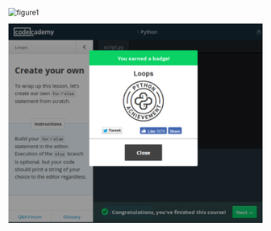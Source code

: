 ![figure1](home/eeb177-student/Desktop/eeb-177/homework/week-6-hw-eeb174/PracticeMakesPerfect.png)

![Loops](Loops.png)
